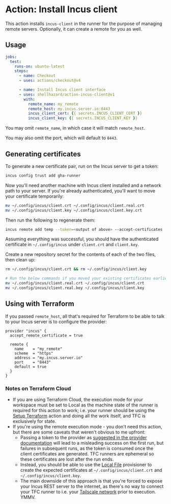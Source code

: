 # Action: Install Incus client

This action installs `incus-client` in the runner for the purpose of managing remote servers. Optionally, it can create a remote for you as well.

## Usage 
```yaml
jobs:
  test:
    runs-on: ubuntu-latest
    steps:
      - name: Checkout
      - uses: actions/checkout@v4

      - name: Install Incus client interface
      - uses: shellhazard/action-incus-client@v1
        with:
          remote_name: my_remote
          remote_host: my.incus.server.io:8443
          incus_client_cert: {{ secrets.INCUS_CLIENT_CERT }}
          incus_client_key: {{ secrets.INCUS_CLIENT_KEY }}
```

You may omit `remote_name`, in which case it will match `remote_host`.

You may also omit the port, which will default to `8443`.

## Generating certificates
To generate a new certificate pair, run on the Incus server to get a token:
```sh
incus config trust add gha-runner
```

Now you'll need another machine with Incus client installed and a network path to your server. If you're already authenticated, you'll want to move your certificate temporarily:
```sh
mv ~/.config/incus/client.crt ~/.config/incus/client.real.crt
mv ~/.config/incus/client.key ~/.config/incus/client.key.crt
```

Then run the following to regenerate them:
```sh
incus remote add temp --token=<output of above> --accept-certificates
```

Assuming everything was successful, you should have the authenticated certificate in `~/.config/incus` under `client.crt` and `client.key`. 

Create a new repository secret for the contents of each of the two files, then clean up:
```sh
rm ~/.config/incus/client.crt && rm ~/.config/incus/client.key

# Run the below commands if you moved your existing certificates earlier
mv ~/.config/incus/client.real.crt ~/.config/incus/client.crt 
mv ~/.config/incus/client.real.key ~/.config/incus/client.key 
```

## Using with Terraform
If you passed `remote_host`, all that's required for Terraform to be able to talk to your Incus server is to configure the provider:
```hcl
provider "incus" {
  accept_remote_certificate = true

  remote {
    name    = "my_remote"
    scheme  = "https"
    address = "my.incus.server.io"
    port    = "8443"
    default = true
  }
}
```

### Notes on Terraform Cloud
- If you are using Terraform Cloud, the execution mode for your workspace must be set to Local as the machine state of the runner is required for this action to work; i.e. your runner should be using the [Setup Terraform](https://github.com/hashicorp/setup-terraform) action and doing all the work itself, and TFC is exclusively for state.
- If you're using the remote execution mode - you don't need this action, but there are some caveats that weren't obvious to me upfront:
  - Passing a token to the provider as [suggested in the provider documentation](https://registry.terraform.io/providers/lxc/incus/latest/docs) will lead to a misleading success on the first run, but failures in subsequent runs, as the token is consumed once the client certificates are generated. TFC runners are ephemeral so these certificates are lost after the run ends.
  - Instead, you should be able to use the [Local File](https://registry.terraform.io/providers/hashicorp/local/latest/docs/resources/file) provisioner to create the expected certificates at `~/.config/incus/client.crt` and `~/.config/incus/client.key`.
  - The main downside of this approach is that you're forced to expose your Incus REST server to the internet, as there's no way to connect your TFC runner to i.e. your [Tailscale network](https://tailscale.com/) prior to execution. YMMV.
